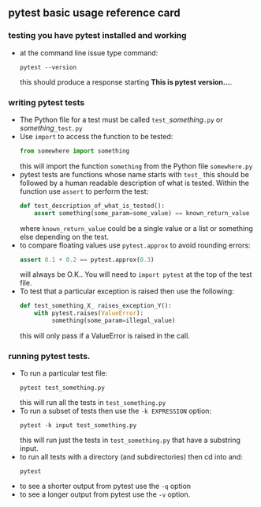 ## pytest basic usage reference card

### testing you have pytest installed and working
* at the command line issue type command:
  ```
  pytest --version
  ```
  this should produce a response starting **This is pytest version...**.

### writing pytest tests
* The Python file for a test must be called `test_`*something*`.py` 
  or  *something*`_test.py`
* Use `import` to access the function to be tested:
  ```python
  from somewhere import something
  ```
  this will import the function `something` from the Python file `somewhere.py`
* pytest tests are functions whose name starts with `test_` this should be 
  followed by a human readable description of what is tested. Within the 
  function use `assert` to perform the test:
  ```python
  def test_description_of_what_is_tested():
      assert something(some_param=some_value) == known_return_value
  ```
  where `known_return_value` could be a single value or a list or something
  else depending on the test.
* to compare floating values use `pytest.approx` to avoid rounding errors:
  ```python
  assert 0.1 + 0.2 == pytest.approx(0.3)
  ```
  will always be O.K.. You will need to `import pytest` at the top of the test
  file.
* To test that a particular exception is raised then use the following:
  ```python
  def test_something_X_ raises_exception_Y():
      with pytest.raises(ValueError):
           something(some_param=illegal_value)
  ```
  this will only pass if a ValueError is raised in the call.
  
### running pytest tests.
* To run a particular test file:
  ```
  pytest test_something.py
  ```
  this will run all the tests in `test_something.py`
* To run a subset of tests then use the `-k EXPRESSION` option:
  ```
  pytest -k input test_something.py
  ```
  this will run just the tests in `test_something.py` that have a substring
  input.
* to run all tests with a directory (and subdirectories) then cd into and:
  ```
  pytest
  ```
* to see a shorter output from pytest use the `-q` option
* to see a longer output from pytest use the `-v` option.